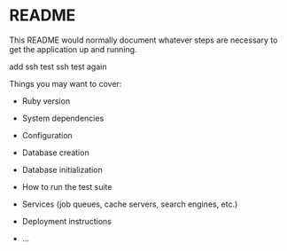 # README

This README would normally document whatever steps are necessary to get the
application up and running.

add ssh test
ssh test again

Things you may want to cover:

* Ruby version

* System dependencies

* Configuration

* Database creation

* Database initialization

* How to run the test suite

* Services (job queues, cache servers, search engines, etc.)

* Deployment instructions

* ...
